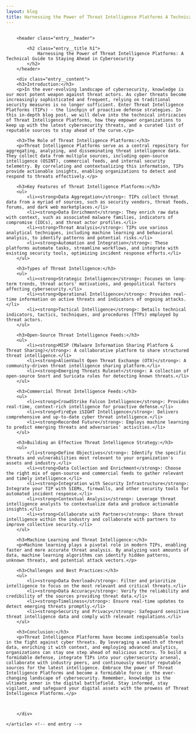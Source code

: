 ```yaml
---
layout: blog
title: Harnessing the Power of Threat Intelligence Platforms A Technical Guide to Staying Ahead in Cybersecurity
---
```



<div id="main" class="s-content__main large-8 column">
    <article class="entry">

        <header class="entry__header">

            <h2 class="entry__title h1">
                Harnessing the Power of Threat Intelligence Platforms: A Technical Guide to Staying Ahead in Cybersecurity
            </h2>        
        </header>
        
        <div class="entry__content">
        <h3>Introduction:</h3>
        <p>In the ever-evolving landscape of cybersecurity, knowledge is our most potent weapon against threat actors. As cyber threats become increasingly sophisticated and frequent, relying on traditional security measures is no longer sufficient. Enter Threat Intelligence Platforms (TIPs) - the linchpin of proactive defense strategies. In this in-depth blog post, we will delve into the technical intricacies of Threat Intelligence Platforms, how they empower organizations to keep up with the latest cybersecurity threats, and a curated list of reputable sources to stay ahead of the curve.</p>

        <h3>The Role of Threat Intelligence Platforms:</h3>
        <p>Threat Intelligence Platforms serve as a central repository for aggregating, analyzing, and disseminating threat intelligence data. They collect data from multiple sources, including open-source intelligence (OSINT), commercial feeds, and internal security telemetry. By correlating and contextualizing this information, TIPs provide actionable insights, enabling organizations to detect and respond to threats effectively.</p>

        <h3>Key Features of Threat Intelligence Platforms:</h3>
        <ul>
            <li><strong>Data Aggregation</strong>: TIPs collect threat data from a myriad of sources, such as security vendors, threat feeds, forums, and dark web marketplaces.</li>
            <li><strong>Data Enrichment</strong>: They enrich raw data with context, such as associated malware families, indicators of compromise (IOCs), and threat actor profiles.</li>
            <li><strong>Threat Analysis</strong>: TIPs use various analytical techniques, including machine learning and behavioral analysis, to identify patterns and potential risks.</li>
            <li><strong>Automation and Integration</strong>: These platforms automate tasks, streamline workflows, and integrate with existing security tools, optimizing incident response efforts.</li>
        </ul>

        <h3>Types of Threat Intelligence:</h3>
        <ul>
            <li><strong>Strategic Intelligence</strong>: Focuses on long-term trends, threat actors' motivations, and geopolitical factors affecting cybersecurity.</li>
            <li><strong>Operational Intelligence</strong>: Provides real-time information on active threats and indicators of ongoing attacks.</li>
            <li><strong>Tactical Intelligence</strong>: Details technical indicators, tactics, techniques, and procedures (TTPs) employed by threat actors.
        </ul>

        <h3>Open-Source Threat Intelligence Feeds:</h3>
        <ul>
            <li><strong>MISP (Malware Information Sharing Platform & Threat Sharing)</strong>: A collaborative platform to share structured threat intelligence.</li>
            <li><strong>AlienVault Open Threat Exchange (OTX)</strong>: A community-driven threat intelligence sharing platform.</li>
            <li><strong>Emerging Threats Ruleset</strong>: A collection of open-source Snort and Suricata rules for detecting known threats.</li>
        </ul>

        <h3>Commercial Threat Intelligence Feeds:</h3>
        <ul>
            <li><strong>CrowdStrike Falcon Intelligence</strong>: Provides real-time, context-rich intelligence for proactive defense.</li>
            <li><strong>FireEye iSIGHT Intelligence</strong>: Delivers comprehensive and up-to-date cyber threat intelligence.</li>
            <li><strong>Recorded Future</strong>: Employs machine learning to predict emerging threats and adversaries' activities.</li>
        </ul>

        <h3>Building an Effective Threat Intelligence Strategy:</h3>
        <ul>
            </li<strong>Define Objectives</strong>: Identify the specific threats and vulnerabilities most relevant to your organization's assets and industry.</li>
            <li><strong>Data Collection and Enrichment</strong>: Choose the right mix of open-source and commercial feeds to gather relevant and timely intelligence.</li>
            <li><strong>Integration with Security Infrastructure</strong>: Integrate your TIP with SIEMs, firewalls, and other security tools for automated incident response.</li>
            <li><strong>Contextual Analysis</strong>: Leverage threat intelligence analysts to contextualize data and produce actionable insights.</li>
            <li><strong>Collaborate with Partners</strong>: Share threat intelligence within the industry and collaborate with partners to improve collective security.</li>
        </ul>

        <h3>Machine Learning and Threat Intelligence:</h3>
        <p>Machine learning plays a pivotal role in modern TIPs, enabling faster and more accurate threat analysis. By analyzing vast amounts of data, machine learning algorithms can identify hidden patterns, unknown threats, and potential attack vectors.</p>

        <h3>Challenges and Best Practices:</h3>
        <ul>
            <li><strong>Data Overload</strong>: Filter and prioritize intelligence to focus on the most relevant and critical threats.</li>
            <li><strong>Data Accuracy</strong>: Verify the reliability and credibility of the sources providing threat data.</li>
            <li><strong>Timeliness</strong>: Ensure real-time updates to detect emerging threats promptly.</li>
            <li><strong>Security and Privacy</strong>: Safeguard sensitive threat intelligence data and comply with relevant regulations.</li>
        </ul>

        <h3>Conclusion:</h3>
        <p>Threat Intelligence Platforms have become indispensable tools in the fight against cyber threats. By leveraging a wealth of threat data, enriching it with context, and employing advanced analytics, organizations can stay one step ahead of malicious actors. To build a formidable defense, integrate TIPs into your cybersecurity arsenal, collaborate with industry peers, and continuously monitor reputable sources for the latest intelligence. Embrace the power of Threat Intelligence Platforms and become a formidable force in the ever-changing landscape of cybersecurity. Remember, knowledge is the ultimate armor in the digital battlefield. Stay informed, stay vigilant, and safeguard your digital assets with the prowess of Threat Intelligence Platforms.</p>



        </div> 

    </article> <!-- end entry -->

</div> <!-- end main -->  